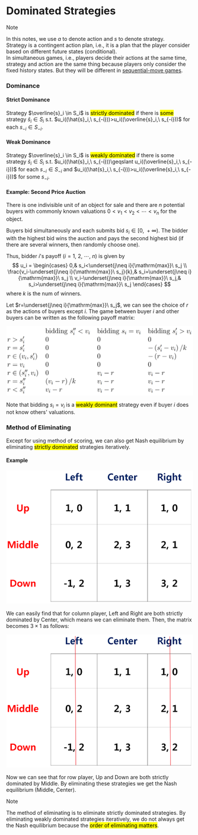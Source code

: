 # Dominated Strategies

> [!NOTE]
> In this notes, we use $a$ to denote action and $s$ to denote strategy.<br>Strategy is a contingent action plan, i.e., it is a plan that the player consider based on different future states (conditional).<br>In simultaneous games, i.e., players decide their actions at the same time, strategy and action are the same thing because players only consider the fixed history states. But they will be different in [sequential-move games](/courses/博弈论/sequential_move_games.md).

### Dominance

#### Strict Dominance
Strategy $\overline{s}_i \in S_i$ is <mark>strictly dominated</mark> if there is <mark>some</mark> strategy $\hat{s}_i \in S_i$ s.t. $u_i((\hat{s}_i,\ s_{-i}))>u_i((\overline{s}_i,\ s_{-i}))$ for each $s_{-i} \in S_{-i}$.

#### Weak Dominance
Strategy $\overline{s}_i \in S_i$ is <mark>weakly dominated</mark> if there is some strategy $\hat{s}_i \in S_i$ s.t. $u_i((\hat{s}_i,\ s_{-i}))\geqslant u_i((\overline{s}_i,\ s_{-i}))$ for each $s_{-i} \in S_{-i}$ and $u_i((\hat{s}_i,\ s_{-i}))>u_i((\overline{s}_i,\ s_{-i}))$ for some $s_{-i}$.

#### Example: Second Price Auction
There is one indivisible unit of an object for sale and there are $n$ potential buyers with commonly known valuations $0<v_1<v_2<\cdots<v_{n}$ for the object.

Buyers bid simultaneously and each submits bid $s_i \in [0,\ +\infty)$. The bidder with the highest bid wins the auction and pays the second highest bid (if there are several winners, then randomly choose one).

Thus, bidder $i$'s payoff ($i=1,\ 2,\ \cdots,\ n$) is given by 
$$
u_i = \begin{cases}
  0,& s_i<\underset{j\neq i}{\mathrm{max}}\ s_j \\
  \frac{v_i-\underset{j\neq i}{\mathrm{max}}\ s_j}{k},& s_i=\underset{j\neq i}{\mathrm{max}}\ s_j \\
  v_i-\underset{j\neq i}{\mathrm{max}}\ s_j,& s_i>\underset{j\neq i}{\mathrm{max}}\ s_j
\end{cases}
$$where $k$ is the num of winners.

Let $r=\underset{j\neq i}{\mathrm{max}}\ s_j$, we can see the choice of $r$ as the actions of buyers except $i$. The game between buyer $i$ and other buyers can be written as the following payoff matrix: 

<div align='center'>

![](image/2022-02-28-09-10-56.png)
</div align='center'>

Note that bidding $s_i = v_i$ is a <mark>weakly dominant</mark> strategy even if buyer $i$ does not know others' valuations.

### Method of Eliminating
Except for using method of scoring, we can also get Nash equilibrium by eliminating <mark>strictly dominated</mark> strategies iteratively.

#### Example
<div align='center'>

![](image/2022-03-02-10-46-34.png)
</div align='center'>

We can easily find that for column player, $\text{Left}$ and $\text{Right}$ are both strictly dominated by $\text{Center}$, which means we can eliminate them. Then, the matrix becomes $3\times 1$ as follows: 

<div align='center'>

![](image/2022-03-02-10-51-15.png)
</div align='center'>

Now we can see that for row player, $\text{Up}$ and $\text{Down}$ are both strictly dominated by $\text{Middle}$. By eliminating these strategies we get the Nash equilibrium $(\text{Middle},\ \text{Center})$.

> [!NOTE]
> The method of eliminating is to eliminate strictly dominated strategies. By eliminating weakly dominated strategies iteratively, we do not always get the Nash equilibrium because the <mark>order of eliminating matters</mark>.